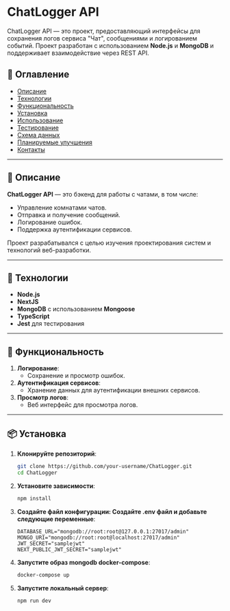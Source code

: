 # ChatLogger API

ChatLogger API — это проект, предоставляющий интерфейсы для сохранения логов сервиса "Чат", сообщениями и логированием событий. Проект разработан с использованием **Node.js** и **MongoDB** и поддерживает взаимодействие через REST API.

## 📖 Оглавление

- [Описание](#-описание)
- [Технологии](#-технологии)
- [Функциональность](#-функциональность)
- [Установка](#📦-установка)
- [Использование](#⚙️-использование)
- [Тестирование](#🧪-тестирование)
- [Схема данных](#📂-схема-данных)
- [Планируемые улучшения](#🛠-планируемые-улучшения)
- [Контакты](#📞-контакты)
---

## 📝 Описание

**ChatLogger API** — это бэкенд для работы с чатами, в том числе:

- Управление комнатами чатов.
- Отправка и получение сообщений.
- Логирование ошибок.
- Поддержка аутентификации сервисов.

Проект разрабатывался с целью изучения проектирования систем и технологий веб-разработки.

---

## 🚀 Технологии

- **Node.js**
- **NextJS**
- **MongoDB** с использованием **Mongoose**
- **TypeScript**
- **Jest** для тестирования

---

## 🔧 Функциональность

1. **Логирование**:
   - Сохранение и просмотр ошибок.
2. **Аутентификация сервисов**:
   - Хранение данных для аутентификации внешних сервисов.
3. **Просмотр логов**:
   - Веб интерфейс для просмотра логов.

---

## 📦 Установка

1. **Клонируйте репозиторий**:
   ```bash
   git clone https://github.com/your-username/ChatLogger.git
   cd ChatLogger
   ```
2. **Установите зависимости**:
   ```bash
   npm install
   ```
3. **Создайте файл конфигурации: Создайте .env файл и добавьте следующие переменные**:
   ```env
   DATABASE_URL="mongodb://root:root@127.0.0.1:27017/admin"
   MONGO_URI="mongodb://root:root@localhost:27017/admin"
   JWT_SECRET="samplejwt"
   NEXT_PUBLIC_JWT_SECRET="samplejwt"
   ```
4. **Запустите образ mongodb docker-compose**:
    ```bash
   docker-compose up 
   ```
5. **Запустите локальный сервер**:
   ```bash
   npm run dev
   ```

